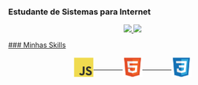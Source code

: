### Estudante de Sistemas para Internet


<div align="center">
  <p align="center">
  <a href="https://github.com/DAST-87">
  <img height="140em" src="https://github-readme-stats.vercel.app/api?username=DAST-87&show_icons=true&theme=dracula&include_all_commits=true&count_private=true"/>
  <img height="140em" src="https://github-readme-stats.vercel.app/api/top-langs/?username=DAST-87&layout=compact&langs_count=7&theme=outrun"/>
    </p>  
</div>
### Minhas Skills
  
<div align="center" style="display: inline_block"><br>
  <img align="center" alt="Davisson-Js" height="40" width="40" src="https://raw.githubusercontent.com/devicons/devicon/master/icons/javascript/javascript-original.svg">
    &nbsp;&nbsp;&nbsp;&nbsp;&nbsp;&nbsp;&nbsp;&nbsp;&nbsp;&nbsp;&nbsp;&nbsp;&nbsp;
  <img align="center" alt="Davisson-HTML" height="40" width="40" src="https://raw.githubusercontent.com/devicons/devicon/master/icons/html5/html5-original.svg">
    &nbsp;&nbsp;&nbsp;&nbsp;&nbsp;&nbsp;&nbsp;&nbsp;&nbsp;&nbsp;&nbsp;&nbsp;&nbsp;
  <img align="center" alt="Davisson-CSS" height="40" width="40" src="https://raw.githubusercontent.com/devicons/devicon/master/icons/css3/css3-original.svg">

</div>

